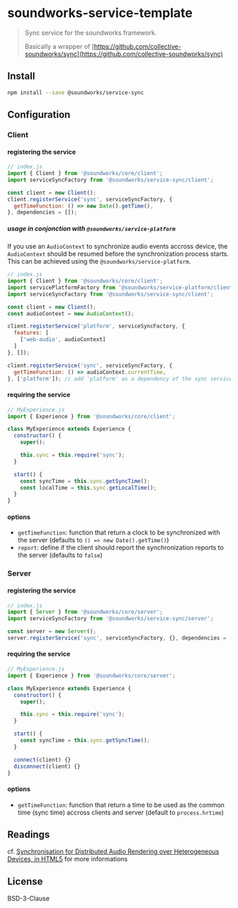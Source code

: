 # soundworks-service-template

> Sync service for the soundworks framework.
>
> Basically a wrapper of [https://github.com/collective-soundworks/sync](https://github.com/collective-soundworks/sync)

## Install

```sh
npm install --save @soundworks/service-sync
```

## Configuration

### Client

#### registering the service

```js
// index.js
import { Client } from '@soundworks/core/client';
import serviceSyncFactory from '@soundworks/service-sync/client';

const client = new Client();
client.registerService('sync', serviceSyncFactory, {
  getTimeFunction: () => new Date().getTime(),
}, dependencies = []);
```

##### usage in conjonction with `@soundworks/service-platform`

If you use an `AudioContext` to synchronize audio events accross device, the  `AudioContext` should be resumed before the synchronization process starts. This can be achieved using the `@soundworks/service-platform`.

```js
// index.js
import { Client } from '@soundworks/core/client';
import servicePlatformFactory from '@soundworks/service-platform/client';
import serviceSyncFactory from '@soundworks/service-sync/client';

const client = new Client();
const audioContext = new AudioContext();

client.registerService('platform', serviceSyncFactory, {
  features: [
    ['web-audio', audioContext]
  ]
}, []);

client.registerService('sync', serviceSyncFactory, {
  getTimeFunction: () => audioContext.currentTime,
}, ['platform']); // add 'platform' as a dependency of the sync service
```

#### requiring the service 

```js
// MyExperience.js
import { Experience } from '@soundworks/core/client';

class MyExperience extends Experience {
  constructor() {
    super();

    this.sync = this.require('sync');
  }

  start() {
    const syncTime = this.sync.getSyncTime();
    const localTime = this.sync.getLocalTime();
  }
}
```

#### options

- `getTimeFunction`: function that return a clock to be synchronized with the server (defaults to `() => new Date().getTime()`)
- `report`: define if the client should report the synchronization reports to the server (defaults to  `false`)

### Server

#### registering the service

```js
// index.js
import { Server } from '@soundworks/core/server';
import serviceSyncFactory from '@soundworks/service-sync/server';

const server = new Server();
server.registerService('sync', serviceSyncFactory, {}, dependencies = []);
```

#### requiring the service 

```js
// MyExperience.js
import { Experience } from '@soundworks/core/server';

class MyExperience extends Experience {
  constructor() {
    super();

    this.sync = this.require('sync');
  }

  start() {
    const syncTime = this.sync.getSyncTime();
  }

  connect(client) {}
  disconnect(client) {}
}
```

#### options

- `getTimeFunction`: function that return a time to be used as the common time (sync time) accross clients and server (default to `process.hrtime`)

## Readings

cf. [Synchronisation for Distributed Audio Rendering over Heterogeneous Devices, in HTML5](https://smartech.gatech.edu/handle/1853/54598) for more informations

## License

BSD-3-Clause
